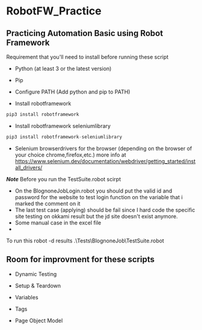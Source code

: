 # RobotFW_Practice

## Practicing Automation Basic using Robot Framework

Requirement that you'll need to install before running these script

- Python (at least 3 or the latest version)

- Pip

- Configure PATH (Add python and pip to PATH)

- Install robotframework
 ```python 
 pip3 install robotframework
 ```
- Install robotframework seleniumlibrary
 ```python 
 pip3 install robotframework-seleniumlibrary
 ```
- Selenium browserdrivers for the browser (depending on the browser of your choice chrome,firefox,etc.) more info at https://www.selenium.dev/documentation/webdriver/getting_started/install_drivers/


**_Note_** Before you run the TestSuite.robot scirpt


- On the BlognoneJobLogin.robot you should put the valid id and password for the website to test login function on the variable that i marked the comment on it
- The last test case (applying) should be fail since I hard code the specific site testing on okkami result but the jd site doesn't exist anymore.
- Some manual case in the excel file
- 

To run this
robot -d results .\Tests\BlognoneJob\TestSuite.robot

## Room for improvment for these scripts

- Dynamic Testing

- Setup & Teardown

- Variables

- Tags

- Page Object Model

